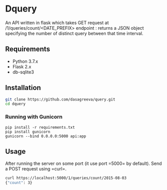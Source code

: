 # Dquery
An API written in flask which takes GET request at /1/queries/count/<DATE_PREFIX> endpoint : returns a JSON object specifying the number of distinct query between that time interval.

## Requirements
- Python 3.7.x
- Flask 2.x 
- db-sqlite3

## Installation

```sh
git clone https://github.com/dasagreeva/query.git
cd dquery 


```

### Running with Gunicorn
```
pip install -r requirements.txt
pip install gunicorn
gunicorn --bind 0.0.0.0:5000 api:app

```


## Usage
After running the server on some port (it use port =5000= by default).
Send a POST request using =curl=.
```sh
curl https://localhost:5000/1/queries/count/2015-08-03
{"count": 3}
```
